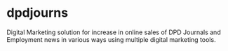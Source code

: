 # dpdjourns
Digital Marketing solution for increase in online sales of DPD Journals and Employment news in various ways using multiple digital marketing tools.
